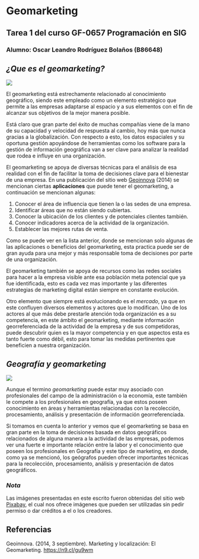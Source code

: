# Geomarketing  
## Tarea 1 del curso GF-0657 Programación en SIG  
### Alumno: Oscar Leandro Rodríguez Bolaños (B86648)

## ***¿Que es el geomarketing?***

![]( https://cdn.pixabay.com/photo/2013/07/18/10/56/graph-163509_960_720.jpg)

El geomarketing está estrechamente relacionado al conocimiento geográfico, siendo este empleado como un elemento estratégico que permite a las empresas adaptarse al espacio y a sus elementos con el fin de alcanzar sus objetivos de la mejor manera posible. 

Está claro que gran parte del éxito de muchas compañías viene de la mano de su capacidad y velocidad de respuesta al cambio, hoy más que nunca gracias a la globalización. Con respecto a esto, los datos espaciales y su oportuna gestión apoyándose de herramientas como los software para la gestión de información geográfica van a ser clave para analizar la realidad que rodea e influye en una organización.

El geomarketing se apoya de diversas técnicas para el análisis de esa realidad con el fin de facilitar la toma de decisiones clave para el bienestar de una empresa. 
En una publicación del sitio web [Geoinnova](https://geoinnova.org/marketing-y-localizacion-el-geomarketing/) (2014) se mencionan ciertas **aplicaciones** que puede tener el geomarketing, a continuación se mencionan algunas:

1. Conocer el área de influencia que tienen la o las sedes de una empresa.
2. Identificar áreas que no están siendo cubiertas.
3. Conocer la ubicación de los clientes y de potenciales clientes también.
4. Conocer indicadores acerca de la actividad de la organización.
5. Establecer las mejores rutas de venta. 
    
Como se puede ver en la lista anterior, donde se mencionan solo algunas de las aplicaciones o beneficios del geomarketing, esta practica puede ser de gran ayuda para una mejor y más responsable toma de decisiones por parte de una organización. 

El geomarketing también se apoya de recursos como las redes sociales para hacer a la empresa visible ante esa población meta potencial que ya fue identificada, esto es cada vez mas importante y las diferentes estrategias de marketing digital están siempre en constante evolución.

Otro elemento que siempre está evolucionando es el *mercado*, ya que en este confluyen diversos elementos y actores que lo modifican. Uno de los actores al que más debe prestarle atención toda organización es a su competencia, en este ámbito el geomarketing, mediante información georreferenciada de la actividad de la empresa y de sus competidoras, puede descubrir quien es la mayor competencia y en que aspectos esta es tanto fuerte como débil, esto para tomar las medidas pertinentes que beneficien a nuestra organización. 

## ***Geografía y geomarketing***

![]( https://cdn.pixabay.com/photo/2018/01/31/05/43/web-3120321_960_720.png)

Aunque el termino *geomarketing* puede estar muy asociado con profesionales del campo de la administración o la economía, este también le compete a los profesionales en geografía, ya que estos poseen conocimiento en áreas y herramientas relacionadas con la recolección, procesamiento, análisis y presentación de información georreferenciada. 

Si tomamos en cuenta lo anterior y vemos que el geomarketing se basa en gran parte en la toma de decisiones basada en datos geográficos relacionados de alguna manera a la actividad de las empresas, podemos ver una fuerte e importante relación entre la labor y el conocimiento que poseen los profesionales en Geografía y este tipo de marketing, en donde, como ya se mencionó, los geógrafos pueden ofrecer importantes técnicas para la recolección, procesamiento, análisis y presentación de datos geográficos. 


### ***Nota***  
Las imágenes presentadas en este escrito fueron obtenidas del sitio web [Pixabay](https://pixabay.com/es/), el cual nos ofrece imágenes que pueden ser utilizadas sin pedir permiso o dar créditos a el o los creadores. 


## **Referencias**  
Geoinnova. (2014, 3 septiembre). Marketing y localización: El Geomarketing. https://n9.cl/gu9wm
